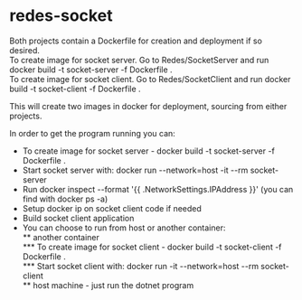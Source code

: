 # redes-socket

Both projects contain a Dockerfile for creation and deployment if so desired.  
To create image for socket server. Go to Redes/SocketServer and run docker build -t socket-server -f Dockerfile .  
To create image for socket client. Go to Redes/SocketClient and run docker build -t socket-client -f Dockerfile .  

This will create two images in docker for deployment, sourcing from either projects.    

In order to get the program running you can:
* To create image for socket server - docker build -t socket-server -f Dockerfile .  
* Start socket server with: docker run --network=host -it --rm socket-server
* Run docker inspect --format '{{ .NetworkSettings.IPAddress }}' <cotainer-name> (you can find with docker ps -a)
* Setup docker ip on socket client code if needed
* Build socket client application
* You can choose to run from host or another container:  
** another container  
*** To create image for socket client - docker build -t socket-client -f Dockerfile .  
*** Start socket client with: docker run -it --network=host --rm socket-client  
** host machine - just run the dotnet program
